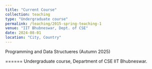 ```yaml
---
title: "Current Course"
collection: teaching
type: "Undergraduate course"
permalink: /teaching/2015-spring-teaching-1
venue: "IIT Bhubneswar, Dept. of CSE"
date: 2024-08-01
location: "City, Country"
---
```


Programming and Data Structueres (Autumn 2025)


======
Undergraduate course, Department of CSE IIT Bhubneswar.

<!--Heading 2
======

Heading 3
======
-->
